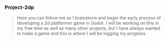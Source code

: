 ### Project-2dp
> Here you can follow me as I brainstorm and begin the early process of developing a 2d platformer game in Godot. I will be working on this in my free time as well as many other projects, but I have always wanted to make a game and this is where I will be logging my progress.

